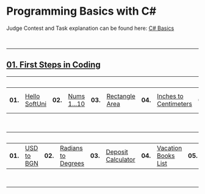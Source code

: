 # Programming Basics with C#
Judge Contest and Task explanation can be found here: <a href="https://judge.softuni.org/Contests/#!/List/ByCategory/245/CSharp-Basics">C# Basics</a>

<br/>

---

## <a href="https://github.com/vilyanab8/ProgrammingBasics/tree/main/C%23/01.FirstStepsInCoding">01. First Steps in Coding</a>

<table>
  <thead>
    <tr>
      <th colspan="18" style="text-align:center;">Lab</th>
    </tr>
  </thead>
  <tbody>
    <tr>
      <td><b>01.</b></td>
      <td><a href="https://github.com/vilyanab8/ProgrammingBasics/tree/main/C%23/01.FirstStepsInCoding/T01_HelloSoftUni">Hello SoftUni</a></td>
      <td><b>02.</b></td>
      <td><a href="https://github.com/vilyanab8/ProgrammingBasics/tree/main/C%23/01.FirstStepsInCoding/T02_Nums1To10">Nums 1...10</a></td>
      <td><b>03.</b></td>
      <td><a href="https://github.com/vilyanab8/ProgrammingBasics/tree/main/C%23/01.FirstStepsInCoding/T03_RectangleArea">Rectangle Area</a></td>
      <td><b>04.</b></td>
      <td><a href="https://github.com/vilyanab8/ProgrammingBasics/tree/main/C%23/01.FirstStepsInCoding/T04_InchesToCentimeters">Inches to Centimeters</a></td>
      <td><b>05.</b></td>
      <td><a href="https://github.com/vilyanab8/ProgrammingBasics/tree/main/C%23/01.FirstStepsInCoding/T05_GreetingByName">Greeting by Name</a></td>
       <td><b>06.</b></td>
      <td><a href="https://github.com/vilyanab8/ProgrammingBasics/tree/main/C%23/01.FirstStepsInCoding/T06_ConcatenateData">Concatenate Data</a></td>
      <td><b>07.</b></td>
      <td><a href="https://github.com/vilyanab8/ProgrammingBasics/tree/main/C%23/01.FirstStepsInCoding/T07_ProjectsCreation">Projects Creation</a></td>
      <td><b>08.</b></td>
      <td><a href="https://github.com/vilyanab8/ProgrammingBasics/tree/main/C%23/01.FirstStepsInCoding/T08_PetShop">Pet Shop</a></td>
      <td><b>09.</b></td>
      <td><a href="https://github.com/vilyanab8/ProgrammingBasics/tree/main/C%23/01.FirstStepsInCoding/T09_YardGreening">Yard Greening
</a></td>
    </tr>
  </tbody>
</table>
<br/>


<table>
  <thead>
    <tr>
      <th colspan="18" style="text-align:center;">Exercise</th>
    </tr>
  </thead>
  <tbody>
    <tr>
      <td><b>01.</b></td>
      <td><a href="https://github.com/vilyanab8/ProgrammingBasics/tree/main/C%23/01.FirstStepsInCoding-Exercise/T01_USDtoBGN">USD to BGN</a></td>
      <td><b>02.</b></td>
      <td><a href="https://github.com/vilyanab8/ProgrammingBasics/tree/main/C%23/01.FirstStepsInCoding-Exercise/T02_RadiansToDegrees">Radians to Degrees</a></td>
      <td><b>03.</b></td>
      <td><a href="https://github.com/vilyanab8/ProgrammingBasics/tree/main/C%23/01.FirstStepsInCoding-Exercise/T03_DepositCalculator">Deposit Calculator</a></td>
      <td><b>04.</b></td>
      <td><a href="https://github.com/vilyanab8/ProgrammingBasics/tree/main/C%23/01.FirstStepsInCoding-Exercise/T04_VacationBooksList">Vacation Books List</a></td>
      <td><b>05.</b></td>
      <td><a href="https://github.com/vilyanab8/ProgrammingBasics/tree/main/C%23/01.FirstStepsInCoding-Exercise/T05_SuppliesForSchool">Supplies for School</a></td>
       <td><b>06.</b></td>
      <td><a href="https://github.com/vilyanab8/ProgrammingBasics/tree/main/C%23/01.FirstStepsInCoding-Exercise/T06_Repainting">Repainting</a></td>
      <td><b>07.</b></td>
      <td><a href="https://github.com/vilyanab8/ProgrammingBasics/tree/main/C%23/01.FirstStepsInCoding-Exercise/T07_FoodDelivery">Food Delivery</a></td>
      <td><b>08.</b></td>
      <td><a href="https://github.com/vilyanab8/ProgrammingBasics/tree/main/C%23/01.FirstStepsInCoding-Exercise/T08_BasketballEquipment">Basketball Equipment</a></td>
      <td><b>09.</b></td>
      <td><a href="https://github.com/vilyanab8/ProgrammingBasics/tree/main/C%23/01.FirstStepsInCoding-Exercise/T09_FishTank">Fish Tank
</a></td>
    </tr>
  </tbody>
</table>
<br/>

---
